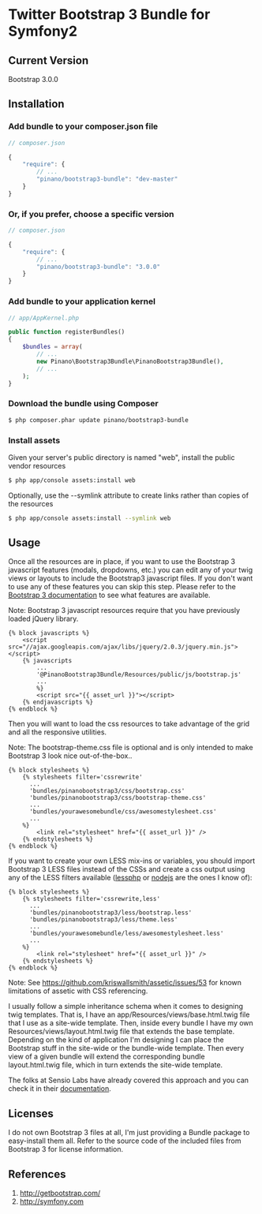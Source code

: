 # Twitter Bootstrap 3 Bundle for Symfony2

## Current Version

Bootstrap 3.0.0

## Installation

### Add bundle to your composer.json file

``` js
// composer.json

{
    "require": {
        // ...
        "pinano/bootstrap3-bundle": "dev-master"
    }
}
```

### Or, if you prefer, choose a specific version

``` js
// composer.json

{
    "require": {
        // ...
        "pinano/bootstrap3-bundle": "3.0.0"
    }
}
```

### Add bundle to your application kernel

``` php
// app/AppKernel.php

public function registerBundles()
{
    $bundles = array(
        // ...
        new Pinano\Bootstrap3Bundle\PinanoBootstrap3Bundle(),
        // ...
    );
}
```

### Download the bundle using Composer

``` bash
$ php composer.phar update pinano/bootstrap3-bundle
```

### Install assets

Given your server's public directory is named "web", install the public vendor resources

``` bash
$ php app/console assets:install web
```

Optionally, use the --symlink attribute to create links rather than copies of the resources

``` bash
$ php app/console assets:install --symlink web
```

## Usage

Once all the resources are in place, if you want to use the Bootstrap 3 javascript features (modals, dropdowns, etc.) you can edit any of your twig views or layouts to include the Bootstrap3 javascript files. If you don't want to use any of these features you can skip this step. Please refer to the [Bootstrap 3 documentation](http://getbootstrap.com/javascript/) to see what features are available.

Note: Bootstrap 3 javascript resources require that you have previously loaded jQuery library.

``` twig
{% block javascripts %}
    <script src="//ajax.googleapis.com/ajax/libs/jquery/2.0.3/jquery.min.js"></script>
    {% javascripts
        ...
        '@PinanoBootstrap3Bundle/Resources/public/js/bootstrap.js'
        ...
        %}
        <script src="{{ asset_url }}"></script>
    {% endjavascripts %}
{% endblock %}
```

Then you will want to load the css resources to take advantage of the grid and all the responsive utilities.

Note: The bootstrap-theme.css file is optional and is only intended to make Bootstrap 3 look nice out-of-the-box..

``` twig
{% block stylesheets %}
    {% stylesheets filter='cssrewrite'
      ...
      'bundles/pinanobootstrap3/css/bootstrap.css'
      'bundles/pinanobootstrap3/css/bootstrap-theme.css'
      ...
      'bundles/yourawesomebundle/css/awesomestylesheet.css'
      ...
    %}
        <link rel="stylesheet" href="{{ asset_url }}" />
    {% endstylesheets %}
{% endblock %}
```

If you want to create your own LESS mix-ins or variables, you should import Bootstrap 3 LESS files instead of the CSSs and create a css output using any of the LESS filters available ([lessphp](https://github.com/leafo/lessphp) or [nodejs](http://www.kiwwito.com/article/less-css-with-assetic-and-symfony-2) are the ones I know of):
``` twig
{% block stylesheets %}
    {% stylesheets filter='cssrewrite,less'
      ...
      'bundles/pinanobootstrap3/less/bootstrap.less'
      'bundles/pinanobootstrap3/less/theme.less'
      ...
      'bundles/yourawesomebundle/less/awesomestylesheet.less'
      ...
    %}
        <link rel="stylesheet" href="{{ asset_url }}" />
    {% endstylesheets %}
{% endblock %}
```

Note: See https://github.com/kriswallsmith/assetic/issues/53 for known limitations of assetic with CSS referencing.

I usually follow a simple inheritance schema when it comes to designing twig templates. That is, I have an app/Resources/views/base.html.twig file that I use as a site-wide template. Then, inside every bundle I have my own Resources/views/layout.html.twig file that extends the base template. Depending on the kind of application I'm designing I can place the Bootstrap stuff in the site-wide or the bundle-wide template. Then every view of a given bundle will extend the corresponding bundle layout.html.twig file, which in turn extends the site-wide template.

The folks at Sensio Labs have already covered this approach and you can check it in their [documentation](http://twig.sensiolabs.org/doc/templates.html#template-inheritance).

## Licenses

I do not own Bootstrap 3 files at all, I'm just providing a Bundle package to easy-install them all. Refer to the source code of the included files from Bootstrap 3 for license information.

## References

1. http://getbootstrap.com/
2. http://symfony.com
